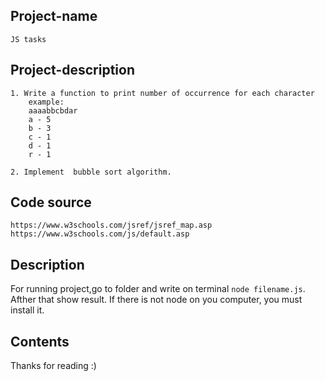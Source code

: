 ## Project-name
	JS tasks


## Project-description
	1. Write a function to print number of occurrence for each character
		example:
		aaaabbcbdar
		a - 5
		b - 3
		c - 1
		d - 1
		r - 1

	2. Implement  bubble sort algorithm.


## Code source
	https://www.w3schools.com/jsref/jsref_map.asp
	https://www.w3schools.com/js/default.asp


## Description
For running project,go to folder and write on terminal `node filename.js`. Afther that show result. If there is not node on you computer, you must install it.


## Contents
Thanks for reading :)
